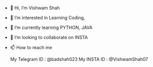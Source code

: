 - 👋 Hi, I’m Vishwam Shah 
- 👀 I’m interested in Learning Coding,
- 🌱 I’m currently learning PYTHON, JAVA 
- 💞️ I’m looking to collaborate on INSTA
- 📫 How to reach me 

  My Telegram ID : @badshah023
  My INSTA ID : @VishwamShah07

<!---
GeekyBadshah/GeekyBadshah is a ✨ special ✨ repository because its `README.md` (this file) appears on your GitHub profile.
You can click the Preview link to take a look at your changes.
--->
